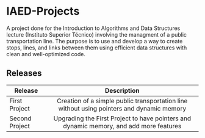 # IAED-Projects
A project done for the Introduction to Algorithms and Data Structures lecture (Instituto Superior Técnico) involving the managment of a public transportation line.
The purpose is to use and develop a way to create stops, lines, and links between them using efficient data structures with clean and well-optimized code.

## Releases

| Release       | Description                                                    |
| ------------- |:--------------------------------------------------------------:|
| First Project         | Creation of a simple public transportation line without using pointers and dynamic memory |
| Second Project         | Upgrading the First Project to have pointers and dynamic memory, and add more features  |
